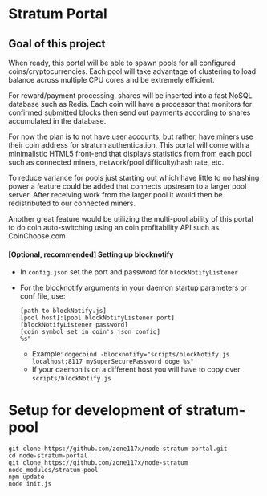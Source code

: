 # Stratum Portal

## Goal of this project
When ready, this portal will be able to spawn pools for all configured coins/cryptocurrencies.
Each pool will take advantage of clustering to load balance across multiple CPU cores and be
extremely efficient.

For reward/payment processing, shares will be inserted into a fast NoSQL database such as Redis.
Each coin will have a processor that monitors for confirmed submitted blocks then send out payments
according to shares accumulated in the database.

For now the plan is to not have user accounts, but rather, have miners use their coin address for
stratum authentication. This portal will come with a minimalistic HTML5 front-end that displays
statistics from from each pool such as connected miners, network/pool difficulty/hash rate, etc.

To reduce variance for pools just starting out which have little to no hashing power a feature
could be added that connects upstream to a larger pool server. After receiving work from the larger
pool it would then be redistributed to our connected miners.

Another great feature would be utilizing the multi-pool ability of this portal to do coin
auto-switching using an coin profitability API such as CoinChoose.com


#### [Optional, recommended] Setting up blocknotify
  * In `config.json` set the port and password for `blockNotifyListener`
  * For the blocknotify arguments in your daemon startup parameters or conf file, use:

    ```
    [path to blockNotify.js]
    [pool host]:[pool blockNotifyListener port]
    [blockNotifyListener password]
    [coin symbol set in coin's json config]
    %s"
    ```

    * Example: `dogecoind -blocknotify="scripts/blockNotify.js localhost:8117 mySuperSecurePassword doge %s"`
    * If your daemon is on a different host you will have to copy over `scripts/blockNotify.js`



Setup for development of stratum-pool
=====================================

```
git clone https://github.com/zone117x/node-stratum-portal.git
cd node-stratum-portal
git clone https://github.com/zone117x/node-stratum node_modules/stratum-pool
npm update
node init.js
```